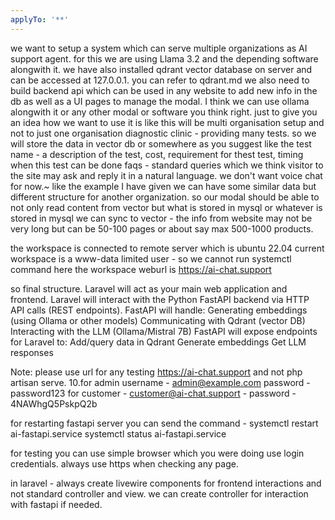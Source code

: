 ```yaml
---
applyTo: '**'
---
```

we want to setup a system which can serve multiple organizations as AI support agent.
for this we are using Llama 3.2
and the depending software alongwith it.
we have also installed qdrant vector database on server and can be accessed at 127.0.0.1. you can refer to qdrant.md
we also need to build backend api which can be used in any website to add new info in the db as well as a UI pages to manage the modal.
I think we can use ollama alongwith it or any other modal or software you think right.
just to give you an idea how we want to use it is like
this will be multi organisation setup and not to just one organisation
diagnostic clinic - providing many tests. so we will store the data in vector db or somewhere as you suggest like the test name - a description of the test, cost, requirement for thest test, timing when this test can be done
faqs - standard queries which we think visitor to the site may ask and reply it in a natural language.
we don't want voice chat for now.~
like the example I have given we can have some similar data but different structure for another organization.
so our modal should be able to not only read content from vector but what is stored in mysql or whatever is stored in mysql we can sync to vector - the info from website may not be very long but can be 50-100 pages or about say max 500-1000 products.

the workspace is connected to remote server which is ubuntu 22.04
current workspace is a www-data limited user - so we cannot run systemctl command here
the workspace weburl is https://ai-chat.support

so final structure.
Laravel will act as your main web application and frontend.
Laravel will interact with the Python FastAPI backend via HTTP API calls (REST endpoints).
FastAPI will handle:
Generating embeddings (using Ollama or other models)
Communicating with Qdrant (vector DB)
Interacting with the LLM (Ollama/Mistral 7B)
FastAPI will expose endpoints for Laravel to:
Add/query data in Qdrant
Generate embeddings
Get LLM responses

Note:
please use url for any testing https://ai-chat.support and not php artisan serve.
10.for admin username - admin@example.com password - password123
for customer - customer@ai-chat.support - password - 4NAWhgQ5PskpQ2b

for restarting fastapi server you can send the command - 
 systemctl restart ai-fastapi.service
 systemctl status ai-fastapi.service

 for testing you can use simple browser which you were doing use login credentials. always use https when checking any page.

in laravel - always create livewire components for frontend interactions and not standard controller and view.
we can create controller for interaction with fastapi if needed.
